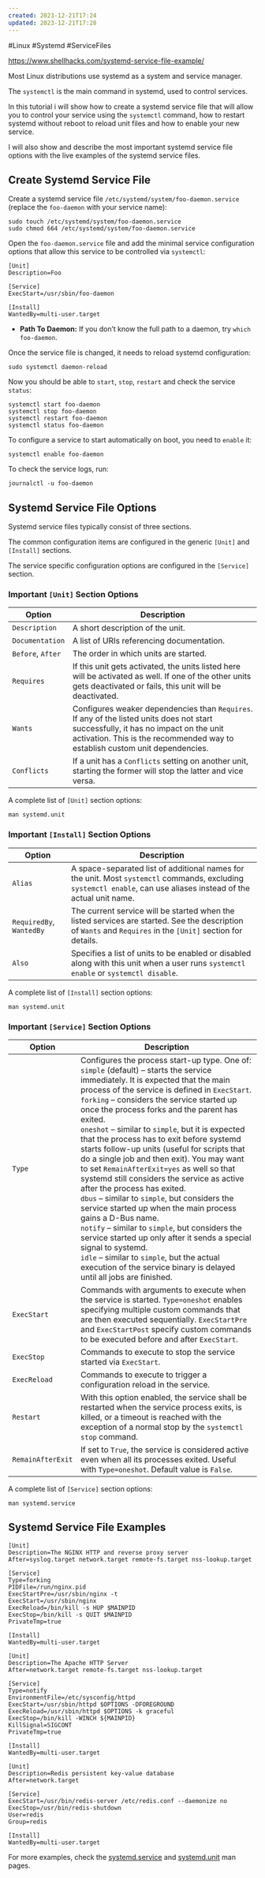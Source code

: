 ```yaml
---
created: 2023-12-21T17:24
updated: 2023-12-21T17:28
---
```

#Linux #Systemd #ServiceFiles

https://www.shellhacks.com/systemd-service-file-example/

Most Linux distributions use systemd as a system and service manager.

The `systemctl` is the main command in systemd, used to control services.

In this tutorial i will show how to create a systemd service file that will allow you to control your service using the `systemctl` command, how to restart systemd without reboot to reload unit files and how to enable your new service.

I will also show and describe the most important systemd service file options with the live examples of the systemd service files.

## Create Systemd Service File

Create a systemd service file `/etc/systemd/system/foo-daemon.service` (replace the `foo-daemon` with your service name):
```
sudo touch /etc/systemd/system/foo-daemon.service
sudo chmod 664 /etc/systemd/system/foo-daemon.service
```

Open the `foo-daemon.service` file and add the minimal service configuration options that allow this service to be controlled via `systemctl`:
```
[Unit]
Description=Foo

[Service]
ExecStart=/usr/sbin/foo-daemon

[Install]
WantedBy=multi-user.target
```

- **Path To Daemon:** If you don’t know the full path to a daemon, try `which foo-daemon`.

Once the service file is changed, it needs to reload systemd configuration:
```
sudo systemctl daemon-reload
```

Now you should be able to `start`, `stop`, `restart` and check the service `status`:
```
systemctl start foo-daemon
systemctl stop foo-daemon
systemctl restart foo-daemon
systemctl status foo-daemon
```

To configure a service to start automatically on boot, you need to `enable` it:
```
systemctl enable foo-daemon
```

To check the service logs, run:
```
journalctl -u foo-daemon
```

## Systemd Service File Options

Systemd service files typically consist of three sections.

The common configuration items are configured in the generic `[Unit]` and `[Install]` sections.

The service specific configuration options are configured in the `[Service]` section.

### Important `[Unit]` Section Options

|Option|Description|
|---|---|
|`Description`|A short description of the unit.|
|`Documentation`|A list of URIs referencing documentation.|
|`Before`, `After`|The order in which units are started.|
|`Requires`|If this unit gets activated, the units listed here will be activated as well. If one of the other units gets deactivated or fails, this unit will be deactivated.|
|`Wants`|Configures weaker dependencies than `Requires`. If any of the listed units does not start successfully, it has no impact on the unit activation. This is the recommended way to establish custom unit dependencies.|
|`Conflicts`|If a unit has a `Conflicts` setting on another unit, starting the former will stop the latter and vice versa.|

A complete list of `[Unit]` section options:
```
man systemd.unit
```

### Important `[Install]` Section Options

|Option|Description|
|---|---|
|`Alias`|A space-separated list of additional names for the unit. Most `systemctl` commands, excluding `systemctl enable`, can use aliases instead of the actual unit name.|
|`RequiredBy`, `WantedBy`|The current service will be started when the listed services are started. See the description of `Wants` and `Requires` in the `[Unit]` section for details.|
|`Also`|Specifies a list of units to be enabled or disabled along with this unit when a user runs `systemctl enable` or `systemctl disable`.|

A complete list of `[Install]` section options:
```
man systemd.unit
```

### Important `[Service]` Section Options

|Option|Description|
|---|---|
|`Type`|Configures the process start-up type. One of:  <br>`simple` (default) – starts the service immediately. It is expected that the main process of the service is defined in `ExecStart`.  <br>`forking` – considers the service started up once the process forks and the parent has exited.  <br>`oneshot` – similar to `simple`, but it is expected that the process has to exit before systemd starts follow-up units (useful for scripts that do a single job and then exit). You may want to set `RemainAfterExit=yes` as well so that systemd still considers the service as active after the process has exited.  <br>`dbus` – similar to `simple`, but considers the service started up when the main process gains a D-Bus name.  <br>`notify` – similar to `simple`, but considers the service started up only after it sends a special signal to systemd.  <br>`idle` – similar to `simple`, but the actual execution of the service binary is delayed until all jobs are finished.|
|`ExecStart`|Commands with arguments to execute when the service is started. `Type=oneshot` enables specifying multiple custom commands that are then executed sequentially. `ExecStartPre` and `ExecStartPost` specify custom commands to be executed before and after `ExecStart`.|
|`ExecStop`|Commands to execute to stop the service started via `ExecStart`.|
|`ExecReload`|Commands to execute to trigger a configuration reload in the service.|
|`Restart`|With this option enabled, the service shall be restarted when the service process exits, is killed, or a timeout is reached with the exception of a normal stop by the `systemctl stop` command.|
|`RemainAfterExit`|If set to `True`, the service is considered active even when all its processes exited. Useful with `Type=oneshot`. Default value is `False`.|

A complete list of `[Service]` section options:
```
man systemd.service
```

## Systemd Service File Examples
```
[Unit]
Description=The NGINX HTTP and reverse proxy server
After=syslog.target network.target remote-fs.target nss-lookup.target

[Service]
Type=forking
PIDFile=/run/nginx.pid
ExecStartPre=/usr/sbin/nginx -t
ExecStart=/usr/sbin/nginx
ExecReload=/bin/kill -s HUP $MAINPID
ExecStop=/bin/kill -s QUIT $MAINPID
PrivateTmp=true

[Install]
WantedBy=multi-user.target
```

```
[Unit]
Description=The Apache HTTP Server
After=network.target remote-fs.target nss-lookup.target

[Service]
Type=notify
EnvironmentFile=/etc/sysconfig/httpd
ExecStart=/usr/sbin/httpd $OPTIONS -DFOREGROUND
ExecReload=/usr/sbin/httpd $OPTIONS -k graceful
ExecStop=/bin/kill -WINCH ${MAINPID}
KillSignal=SIGCONT
PrivateTmp=true

[Install]
WantedBy=multi-user.target
```

```
[Unit]
Description=Redis persistent key-value database
After=network.target

[Service]
ExecStart=/usr/bin/redis-server /etc/redis.conf --daemonize no
ExecStop=/usr/bin/redis-shutdown
User=redis
Group=redis

[Install]
WantedBy=multi-user.target
```

For more examples, check the [systemd.service](https://www.freedesktop.org/software/systemd/man/systemd.service.html) and [systemd.unit](https://www.freedesktop.org/software/systemd/man/systemd.unit.html) man pages.